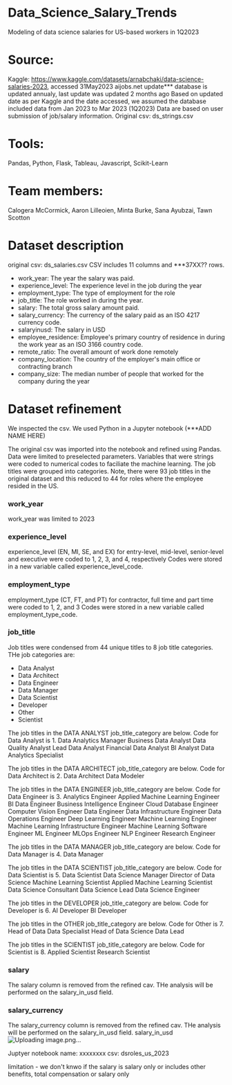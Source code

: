# Data_Science_Salary_Trends
Modeling of data science salaries for US-based workers in 1Q2023

# Source:  
Kaggle: https://www.kaggle.com/datasets/arnabchaki/data-science-salaries-2023, accessed 31May2023
aijobs.net
update*** database is updated annualy, last update was updated 2 months ago
Based on updated date as per Kaggle and the date accessed, we assumed the database included data from Jan 2023 to Mar 2023 (1Q2023)
Data are based on user submission of job/salary information.
Original csv: ds_strings.csv

# Tools:
Pandas, Python, Flask, Tableau, Javascript, Scikit-Learn

# Team members:
Calogera McCormick, Aaron Lilleoien, Minta Burke, Sana Ayubzai, Tawn Scotton

# Dataset description
original csv: ds_salaries.csv
CSV includes 11 columns and ***37XX?? rows.
- work_year: The year the salary was paid.
- experience_level: The experience level in the job during the year
- employment_type: The type of employment for the role
- job_title: The role worked in during the year.
- salary: The total gross salary amount paid.
- salary_currency: The currency of the salary paid as an ISO 4217 currency code.
- salaryinusd: The salary in USD
- employee_residence: Employee's primary country of residence in during the work year as an ISO 3166 country code.
- remote_ratio: The overall amount of work done remotely
- company_location: The country of the employer's main office or contracting branch
- company_size: The median number of people that worked for the company during the year

# Dataset refinement
We inspected the csv.
We used Python in a Jupyter notebook (***ADD NAME HERE) 

The original csv was imported into the notebook and refined using Pandas.  Data were limited to preselected parameters.  Variables that were strings were coded to numerical codes to faciliate the machine learning. The job titles were grouped into categories.  Note, there were 93 job titles in the original dataset and this reduced to 44 for roles where the employee resided in the US.
### work_year
work_year was limited to 2023
### experience_level
experience_level (EN, MI, SE, and EX) for entry-level, mid-level, senior-level and executive were coded to 1, 2, 3, and 4, respectively
Codes were stored in a new variable called experience_level_code.
### employment_type
employment_type (CT, FT, and PT) for contractor, full time and part time were coded to 1, 2, and 3
Codes were stored in a new variable called employment_type_code.
### job_title
Job titles were condensed from 44 unique titles to 8 job title categories.  THe job categories are: 
- Data Analyst
- Data Architect
- Data Engineer
- Data Manager
- Data Scientist
- Developer
- Other
- Scientist

The job titles in the DATA ANALYST job_title_category are below.  Code for Data Analyst is 1.
Data Analytics Manager
Business Data Analyst
Data Quality Analyst
Lead Data Analyst
Financial Data Analyst
BI Analyst
Data Analytics Specialist

The job titles in the DATA ARCHITECT job_title_category are below.  Code for Data Architect is 2.
Data Architect
Data Modeler

The job titles in the DATA ENGINEER job_title_category are below.  Code for Data Engineer is 3.
Analytics Engineer
Applied Machine Learning Engineer
BI Data Engineer
Business Intelligence Engineer
Cloud Database Engineer
Computer Vision Engineer
Data Engineer
Data Infrastructure Engineer
Data Operations Engineer
Deep Learning Engineer
Machine Learning Engineer
Machine Learning Infrastructure Engineer
Machine Learning Software Engineer
ML Engineer
MLOps Engineer
NLP Engineer
Research Engineer

The job titles in the DATA MANAGER job_title_category are below.  Code for Data Manager is 4.
Data Manager

The job titles in the DATA SCIENTIST job_title_category are below.  Code for Data Scientist is 5.
Data Scientist
Data Science Manager
Director of Data Science
Machine Learning Scientist
Applied Machine Learning Scientist
Data Science Consultant
Data Science Lead
Data Science Engineer

The job titles in the DEVELOPER job_title_category are below.  Code for Developer is 6.
AI Developer
BI Developer

The job titles in the OTHER job_title_category are below.  Code for Other is 7.
Head of Data
Data Specialist
Head of Data Science
Data Lead

The job titles in the SCIENTIST job_title_category are below.  Code for Scientist is 8.
Applied Scientist
Research Scientist
### salary
The salary column is removed from the refined cav.  THe analysis will be performed on the salary_in_usd field.
### salary_currency
The salary_currency column is removed from the refined cav.  THe analysis will be performed on the salary_in_usd field.
salary_in_usd
![Uploading image.png…]()


Juptyer notebook name: xxxxxxxx
csv: dsroles_us_2023

limitation - we don't knwo if the salary is salary only or includes other benefits, total compensation or salary only
